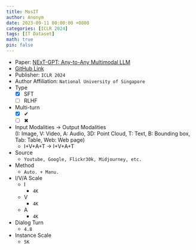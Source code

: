```yaml
---
title: MosIT
author: Anonym
date: 2023-09-11 00:00:00 +0800
categories: [ICLR 2024]
tags: [IT Dataset]
math: true
pin: false
---
```


- Paper: [NExT-GPT: Any-to-Any Multimodal LLM](https://arxiv.org/abs/2309.05519)
- [GitHub Link](https://next-gpt.github.io/)
- Publisher: `ICLR 2024`
- Author Affiliation: `National University of Singapore`
- Type
  + [x] SFT
  + [ ] RLHF
- Multi-turn
  + [x] &#x2714;
  + [ ] &#x2716;
- Input Modalities $\rightarrow$ Output Modalities <br />(I: Image, V: Video, A: Audio, 3D: Point Cloud, T: Text, B: Bounding box, Tab: Table, Web: Web page)
  + I+V+A+T $\rightarrow$ I+V+A+T
- Source
  + `Youtube, Google, Flickr30k, Midjourney, etc.`
- Method
  + `Auto. + Manu.`
- I/V/A Scale
  + I
    * `4K`
  + V
    * `4K`
  + A
    * `4K`
- Dialog Turn
  + `4.8`
- Instance Scale
  + `5K`
